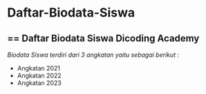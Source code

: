 # Daftar-Biodata-Siswa
==
Daftar Biodata Siswa Dicoding Academy
--
*Biodata Siswa terdiri dari 3 angkatan yaitu sebagai berikut :*
- Angkatan 2021
- Angkatan 2022
- Angkatan 2023
